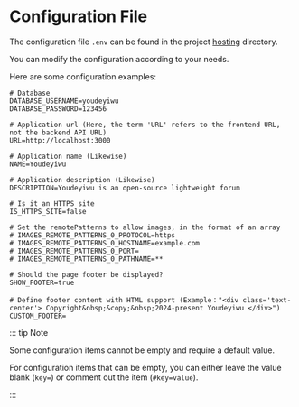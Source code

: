 # Configuration File

The configuration file ```.env``` can be found in the project [hosting](https://github.com/dafengzhen/youdeyiwu/tree/main/hosting) directory.

You can modify the configuration according to your needs.

Here are some configuration examples:

```text
# Database
DATABASE_USERNAME=youdeyiwu
DATABASE_PASSWORD=123456

# Application url (Here, the term 'URL' refers to the frontend URL, not the backend API URL)
URL=http://localhost:3000

# Application name (Likewise)
NAME=Youdeyiwu

# Application description (Likewise)
DESCRIPTION=Youdeyiwu is an open-source lightweight forum

# Is it an HTTPS site
IS_HTTPS_SITE=false

# Set the remotePatterns to allow images, in the format of an array
# IMAGES_REMOTE_PATTERNS_0_PROTOCOL=https
# IMAGES_REMOTE_PATTERNS_0_HOSTNAME=example.com
# IMAGES_REMOTE_PATTERNS_0_PORT=
# IMAGES_REMOTE_PATTERNS_0_PATHNAME=**

# Should the page footer be displayed?
SHOW_FOOTER=true

# Define footer content with HTML support (Example："<div class='text-center'> Copyright&nbsp;&copy;&nbsp;2024-present Youdeyiwu </div>")
CUSTOM_FOOTER=
```

::: tip Note

Some configuration items cannot be empty and require a default value.

For configuration items that can be empty, you can either leave the value blank (```key=```) or comment out the item (```#key=value```).

:::
